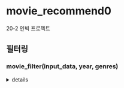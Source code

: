 # movie_recommend0
20-2 인빅 프로젝트

## 필터링

### movie_filter(input_data, year, genres)
<details>
<summary>details</summary>

#### parameters : 
- input_data (DataFrame): movie.csv에서 읽은 DataFrame. 입력된 DataFrame 객체의 원형은 바뀌지 않습니다.
        
- year (integer): year 미만 영화는 거릅니다.
        
- genres (array of string): 분류된 모든 장르가 genres배열에 포함되지 않는 영화는 거릅니다.

#### return (DataFrame): 
-    year 컬럼이 추가되고 조건에 맞게 필터링된 DataFrame
    
#### comment
title이 (year)로 끝나지 않는 15개의 영화는 아예 제외했습니다.
(ex. movield 7789)
</details>


